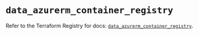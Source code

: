 # `data_azurerm_container_registry`

Refer to the Terraform Registry for docs: [`data_azurerm_container_registry`](https://registry.terraform.io/providers/hashicorp/azurerm/4.10.0/docs/data-sources/container_registry).
